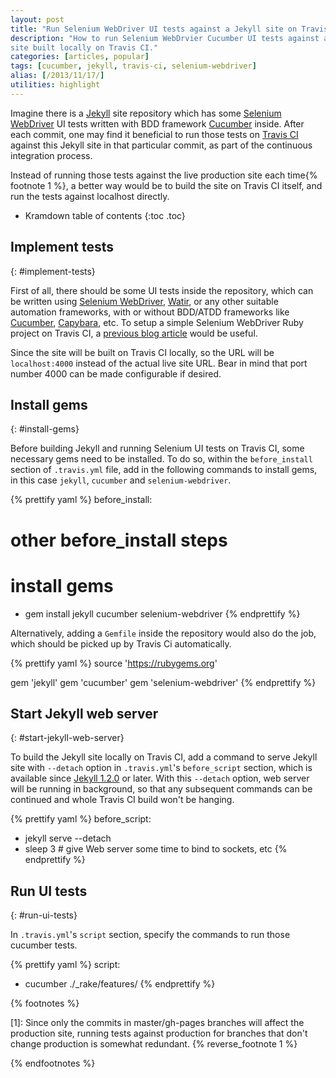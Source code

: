 ```yaml
---
layout: post
title: "Run Selenium WebDriver UI tests against a Jekyll site on Travis CI"
description: "How to run Selenium WebDrvier Cucumber UI tests against a Jekyll
site built locally on Travis CI."
categories: [articles, popular]
tags: [cucumber, jekyll, travis-ci, selenium-webdriver]
alias: [/2013/11/17/]
utilities: highlight
---
```

Imagine there is a [Jekyll][Jekyll] site repository
which has some [Selenium WebDriver][Selenium WebDriver] UI tests written with BDD framework [Cucumber][Cucumber] inside.
After each commit, one may find it beneficial to run those tests on [Travis CI][Travis CI]
against this Jekyll site in that particular commit, as part of the continuous integration process.

Instead of running those tests against the live production site each time{% footnote 1 %},
a better way would be to build the site on Travis CI itself, and run the tests against localhost directly.

* Kramdown table of contents
{:toc .toc}

## Implement tests
{: #implement-tests}

First of all, there should be some UI tests inside the repository,
which can be written using [Selenium WebDriver][Selenium WebDriver], [Watir][Watir],
or any other suitable automation frameworks,
with or without BDD/ATDD frameworks like [Cucumber][Cucumber], [Capybara][Capybara], etc.
To setup a simple Selenium WebDriver Ruby project on Travis CI,
a [previous blog article][previous blog article] would be useful.

Since the site will be built on Travis CI locally, so the URL will be
`localhost:4000` instead of the actual live site URL.
Bear in mind that port number 4000 can be made configurable if desired.

## Install gems
{: #install-gems}

Before building Jekyll and running Selenium UI tests on Travis CI,
some necessary gems need to be installed.
To do so, within the `before_install` section of `.travis.yml` file,
add in the following commands to install gems, in this case
`jekyll`, `cucumber` and `selenium-webdriver`.

{% prettify yaml %}
before_install:
  # other before_install steps

  # install gems
  - gem install jekyll cucumber selenium-webdriver
{% endprettify %}

Alternatively, adding a `Gemfile` inside the repository would also do the job, which should be picked up by Travis Ci automatically.

{% prettify yaml %}
source 'https://rubygems.org'

gem 'jekyll'
gem 'cucumber'
gem 'selenium-webdriver'
{% endprettify %}

## Start Jekyll web server
{: #start-jekyll-web-server}

To build the Jekyll site locally on Travis CI,
add a command to serve Jekyll site with `--detach` option in `.travis.yml`'s `before_script` section,
which is available since [Jekyll 1.2.0][Jekyll 1.2.0] or later.
With this `--detach` option, web server will be running in background,
so that any subsequent commands can be continued and whole Travis CI build won't be hanging.

{% prettify yaml %}
before_script:
  - jekyll serve --detach
  - sleep 3 # give Web server some time to bind to sockets, etc
{% endprettify %}


## Run UI tests
{: #run-ui-tests}

In `.travis.yml`'s `script` section, specify the commands to run those cucumber tests.

{% prettify yaml %}
script:
  -  cucumber ./_rake/features/
{% endprettify %}

{% footnotes %}
<p id="footnote-1">
[1]: Since only the commits in master/gh-pages branches will affect the production site,
running tests against production for branches that don't change production is somewhat redundant.
{% reverse_footnote 1 %}
</p>
{% endfootnotes %}

[Jekyll]: http://jekyllrb.com/
[Travis CI]: https://travis-ci.org/
[Selenium WebDriver]: http://docs.seleniumhq.org/
[Watir]: http://watir.com/
[Cucumber]: http://cukes.info/
[Capybara]: http://jnicklas.github.io/capybara/
[previous blog article]: /2013/06/15/setup-a-selenium-webdriver-ruby-project-on-travis-ci/
[Jekyll 1.2.0]: http://jekyllrb.com/news/2013/09/06/jekyll-1-2-0-released/
